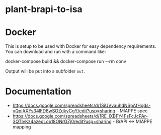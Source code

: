 # plant-brapi-to-isa


Docker
======

This is setup to be used with Docker for easy dependency requirements. You can download and run with a command like:

docker-compose build && docker-compose run --rm conv

Output will be put into a subfolder `out`.

Documentation
=============

 * https://docs.google.com/spreadsheets/d/1SiUVvauhdNSpAfHgds-vQpjAXYs34lFD8wSOZdkyCgY/edit?usp=sharing - MIAPPE spec
 * https://docs.google.com/spreadsheets/d/1RE_lXBFY4FsFcJcPAr-3QTlvKz4azedLob18ONrGZj0/edit?usp=sharing - BrAPI <-> MIAPPE mapping
